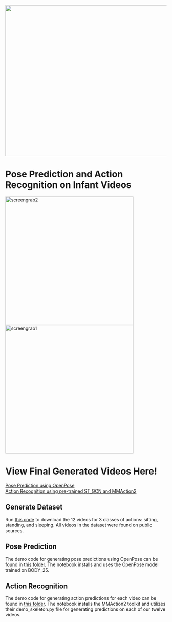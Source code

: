 <p align="center">
  <img src="https://github.mit.edu/smoezzi/Infant-Pose-Prediction-and-Action-Recognition/blob/main/titlepage.png" width="700" height="470"/>
</p>



# Pose Prediction and Action Recognition on Infant Videos
<img src="https://github.mit.edu/smoezzi/AC-Lab-Technical-Interview/blob/main/sitting_1_openpose.png" alt="screengrab2" width="400"/> <img src="https://github.mit.edu/smoezzi/AC-Lab-Technical-Interview/blob/main/sitting_1_screengrab.png" alt="screengrab1" width="400"/> 

# View Final Generated Videos Here!
[Pose Prediction using OpenPose](https://www.youtube.com/watch?v=OU6w3Mpn1bg&t=2s&ab_channel=ShaydaMoezzi)   
[Action Recognition using pre-trained ST_GCN and MMAction2](https://www.youtube.com/watch?v=PePPJJKbV94&t=21s&ab_channel=ShaydaMoezzi)

## Generate Dataset
Run [this code](https://github.mit.edu/smoezzi/AC-Lab-Technical-Interview/blob/main/download_videos.py) to download the 12 videos for 3 classes of actions: sitting, standing, and sleeping. All videos in the dataset were found on public sources. 

## Pose Prediction
The demo code for generating pose predictions using OpenPose can be found in [this folder](https://github.mit.edu/smoezzi/AC-Lab-Technical-Interview/tree/main/demo_notebooks). The notebook installs and uses the OpenPose model trained on BODY_25. 

## Action Recognition
The demo code for generating action predictions for each video can be found in [this folder](https://github.mit.edu/smoezzi/AC-Lab-Technical-Interview/tree/main/demo_notebooks). The notebook installs the MMAction2 toolkit and utilizes their demo_skeleton.py file for generating predictions on each of our twelve videos.
